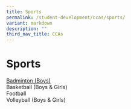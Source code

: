 ```yaml
---
title: Sports
permalink: /student-development/ccas/sports/
variant: markdown
description: ""
third_nav_title: CCAs
---
```

# Sports
[Badminton (Boys)](/cca/Sports/badminton/)<br>
Basketball (Boys &amp; Girls)<br>
Football <br>
Volleyball (Boys &amp; Girls) <br>